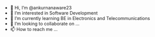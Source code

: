- 👋 Hi, I’m @ankurnanaware23
- 👀 I’m interested in Software Development
- 🌱 I’m currently learning BE in Electronics and Telecommunications 
- 💞️ I’m looking to collaborate on ...
- 📫 How to reach me ...

<!---
ankurnanaware23/ankurnanaware23 is a ✨ special ✨ repository because its `README.md` (this file) appears on your GitHub profile.
You can click the Preview link to take a look at your changes.
--->
